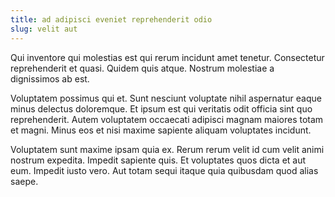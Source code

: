 ```yaml
---
title: ad adipisci eveniet reprehenderit odio
slug: velit aut
---
```


Qui inventore qui molestias est qui rerum incidunt amet tenetur. Consectetur reprehenderit et quasi. Quidem quis atque. Nostrum molestiae a dignissimos ab est.

Voluptatem possimus qui et. Sunt nesciunt voluptate nihil aspernatur eaque minus delectus doloremque. Et ipsum est qui veritatis odit officia sint quo reprehenderit. Autem voluptatem occaecati adipisci magnam maiores totam et magni. Minus eos et nisi maxime sapiente aliquam voluptates incidunt.

Voluptatem sunt maxime ipsam quia ex. Rerum rerum velit id cum velit animi nostrum expedita. Impedit sapiente quis. Et voluptates quos dicta et aut eum. Impedit iusto vero. Aut totam sequi itaque quia quibusdam quod alias saepe.
